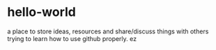 # hello-world
a place to store ideas, resources and share/discuss things with others
trying to learn how to use github properly.
ez
